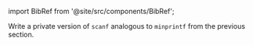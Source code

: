 import BibRef from '@site/src/components/BibRef';

Write a private version of `scanf` analogous to `minprintf` from
the previous section.